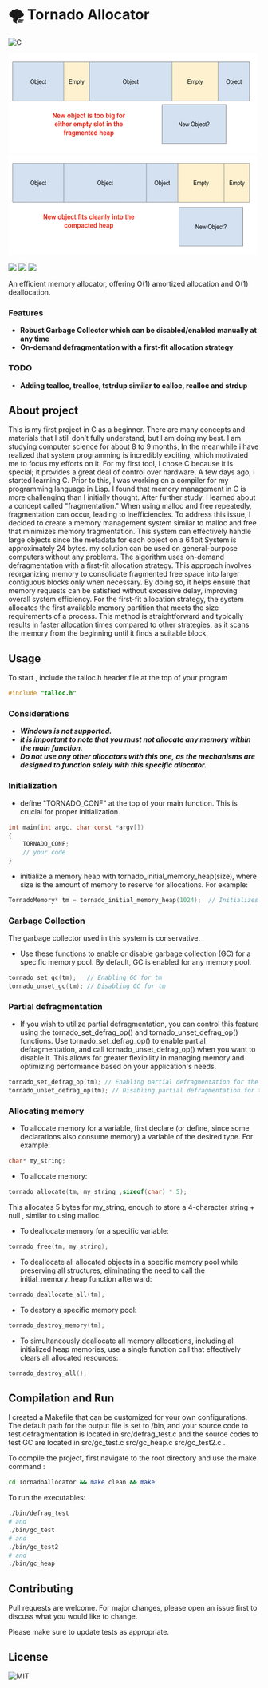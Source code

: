 # 🌪️ Tornado Allocator
![C](https://img.shields.io/badge/c-%2300599C.svg?style=for-the-badge&logo=c&logoColor=white)

<div style="
<div class="flex-container" style="display: flex;
    gap: 20px;">
    <img src="./shots/1.png" width="500" height="200">
    <img src="./shots/fits.gif" width="500" height="200">
</div>


![](https://img.shields.io/badge/C-allocator-blue ) 
![](https://img.shields.io/badge/memory-allocator-blue)
![](https://img.shields.io/badge/memory-defragmentation-8A2BE2)

An efficient memory allocator, offering O(1) amortized allocation and O(1) deallocation.

### Features
- **Robust Garbage Collector which can be disabled/enabled manually at any time**
- **On-demand defragmentation with a first-fit allocation strategy**

### TODO
- **Adding tcalloc, trealloc, tstrdup similar to calloc, realloc and strdup**

## About project

This is my first project in C as a beginner. There are many concepts and materials that I still don’t fully understand, but I am doing my best. I am studying computer science for about 8 to 9 months, In the meanwhile i have realized that system programming is incredibly exciting, which motivated me to focus my efforts on it. For my first tool, I chose C because it is special; it provides a great deal of control over hardware.
A few days ago, I started learning C. Prior to this, I was working on a compiler for my programming language in Lisp. I found that memory management in C is more challenging than I initially thought. After further study, I learned about a concept called "fragmentation." When using malloc and free repeatedly, fragmentation can occur, leading to inefficiencies.
To address this issue, I decided to create a memory management system similar to malloc and free that minimizes memory fragmentation. This system can effectively handle large objects since the metadata for each object on a 64bit System is approximately 24 bytes. my solution can be used on general-purpose computers without any problems. 
The algorithm uses on-demand defragmentation with a first-fit allocation strategy. This approach involves reorganizing memory to consolidate fragmented free space into larger contiguous blocks only when necessary. By doing so, it helps ensure that memory requests can be satisfied without excessive delay, improving overall system efficiency. For the first-fit allocation strategy, the system allocates the first available memory partition that meets the size requirements of a process. This method is straightforward and typically results in faster allocation times compared to other strategies, as it scans the memory from the beginning until it finds a suitable block.
 
## Usage 


To start , include the talloc.h header file at the top of your program

```C
#include "talloc.h"
```

### **Considerations**
- ***Windows is not supported.***
- ***it is important to note that you must not allocate any memory within the main function.***
- ***Do not use any other allocators with this one, as the mechanisms are designed to function solely with this specific allocator.***

### **Initialization**

- define "TORNADO_CONF" at the top of your main function. This is crucial for proper initialization. 

```C
int main(int argc, char const *argv[])
{
	TORNADO_CONF;
	// your code	
}
```

- initialize a memory heap with tornado_initial_memory_heap(size), where size is the amount of memory to reserve for allocations. For example:

```C
TornadoMemory* tm = tornado_initial_memory_heap(1024);  // Initializes a heap of 1024 bytes
```

### **Garbage Collection**
The garbage collector used in this system is conservative.

- Use these functions to enable or disable garbage collection (GC) for a specific memory pool. By default, GC is enabled for any memory pool.

```C
tornado_set_gc(tm);   // Enabling GC for tm
tornado_unset_gc(tm); // Disabling GC for tm
```

### Partial defragmentation

- If you wish to utilize partial defragmentation, you can control this feature using the tornado_set_defrag_op() and tornado_unset_defrag_op() functions. Use tornado_set_defrag_op() to enable partial defragmentation, and call tornado_unset_defrag_op() when you want to disable it. This allows for greater flexibility in managing memory and optimizing performance based on your application's needs. 

```C
tornado_set_defrag_op(tm); // Enabling partial defragmentation for the memory pool "tm"
tornado_unset_defrag_op(tm); // Disabling partial defragmentation for the memory pool "tm"
```

### Allocating memory

- To allocate memory for a variable, first declare (or define, since some declarations also consume memory) a variable of the desired type. For example: 

```C
char* my_string;
```

- To allocate memory:

```C
tornado_allocate(tm, my_string ,sizeof(char) * 5);
```

This allocates 5 bytes for my_string, enough to store a 4-character string + null , similar to using malloc.

- To deallocate memory for a specific variable:

```C
tornado_free(tm, my_string);
```

- To deallocate all allocated objects in a specific memory pool while preserving all structures, eliminating the need to call the initial_memory_heap function afterward:

```C
tornado_deallocate_all(tm);
```

- To destory a specific memory pool:

```C
tornado_destroy_memory(tm);
```

- To simultaneously deallocate all memory allocations, including all initialized heap memories, use a single function call that effectively clears all allocated resources:

```C
tornado_destroy_all();
```

## Compilation and Run

I created a Makefile that can be customized for your own configurations. The default path for the output file is set to /bin, and your source code to test defragmentation is located in src/defrag_test.c and the source codes to test GC are located in src/gc_test.c src/gc_heap.c src/gc_test2.c .


To compile the project, first navigate to the root directory and use the make command :

```bash
cd TornadoAllocator && make clean && make
```
To run the executables:

```bash
./bin/defrag_test
# and 
./bin/gc_test
# and 
./bin/gc_test2
# and
./bin/gc_heap
```

## Contributing
Pull requests are welcome. For major changes, please open an issue first
to discuss what you would like to change.

Please make sure to update tests as appropriate.

## License

![MIT](https://img.shields.io/badge/License-MIT-yellow.svg?style=for-the-badge)

